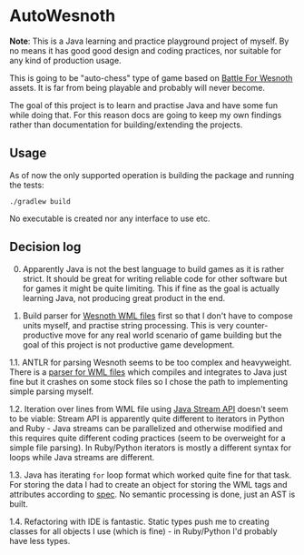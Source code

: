 # AutoWesnoth

**Note**: This is a Java learning and practice playground project of myself.
By no means it has good good design and coding practices, nor suitable for any kind of production usage.

This is going to be "auto-chess" type of game based on [Battle For Wesnoth](https://www.wesnoth.org/) assets.
It is far from being playable and probably will never become.

The goal of this project is to learn and practise Java and have some fun while doing that.
For this reason docs are going to keep my own findings rather than documentation for building/extending the projects.

## Usage

As of now the only supported operation is building the package and running the tests:
```
./gradlew build
```
No executable is created nor any interface to use etc.

## Decision log

0. Apparently Java is not the best language to build games as it is rather strict. It should be great for writing reliable code for other software but for games it might be quite limiting. This if fine as the goal is actually learning Java, not producing great product in the end.

1. Build parser for [Wesnoth WML files](https://wiki.wesnoth.org/SyntaxWML) first so that I don't have to compose units myself, and practise string processing.
This is very counter-productive move for any real world scenario of game building but the goal of this project is not productive game development.

1.1. ANTLR for parsing Wesnoth seems to be too complex and heavyweight.
There is a [parser for WML files](https://github.com/some1one/wesnoth-wml-parser) which compiles and integrates to Java just fine but it crashes on some stock files so I chose the path to implementing simple parsing myself.

1.2. Iteration over lines from WML file using [Java Stream API](https://dev.java/learn/the-stream-api/) doesn't seem to be viable: Stream API is apparently quite different to iterators in Python and Ruby - Java streams can be parallelized and otherwise modified and this requires quite different coding practices (seem to be overweight for a simple file parsing). In Ruby/Python iterators is mostly a different syntax for loops while Java streams are different.

1.3. Java has iterating `for` loop format which worked quite fine for that task. For storing the data I had to create an
object for storing the WML tags and attributes according to [spec](https://wiki.wesnoth.org/SyntaxWML). No semantic
processing is done, just an AST is built.

1.4. Refactoring with IDE is fantastic. Static types push me to creating classes for all objects I use (which is fine) -
in Ruby/Python I'd probably have less types.

